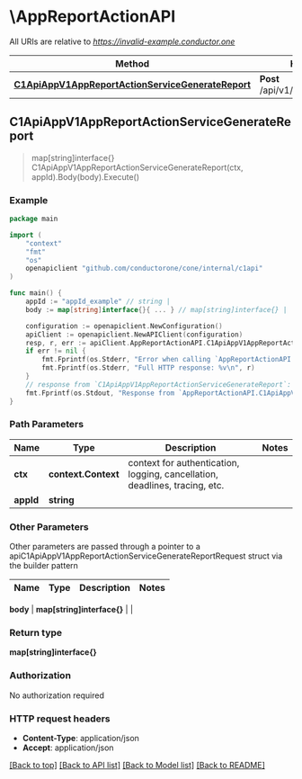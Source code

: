 # \AppReportActionAPI

All URIs are relative to *https://invalid-example.conductor.one*

Method | HTTP request | Description
------------- | ------------- | -------------
[**C1ApiAppV1AppReportActionServiceGenerateReport**](AppReportActionAPI.md#C1ApiAppV1AppReportActionServiceGenerateReport) | **Post** /api/v1/apps/{app_id}/report | 



## C1ApiAppV1AppReportActionServiceGenerateReport

> map[string]interface{} C1ApiAppV1AppReportActionServiceGenerateReport(ctx, appId).Body(body).Execute()





### Example

```go
package main

import (
    "context"
    "fmt"
    "os"
    openapiclient "github.com/conductorone/cone/internal/c1api"
)

func main() {
    appId := "appId_example" // string | 
    body := map[string]interface{}{ ... } // map[string]interface{} |  (optional)

    configuration := openapiclient.NewConfiguration()
    apiClient := openapiclient.NewAPIClient(configuration)
    resp, r, err := apiClient.AppReportActionAPI.C1ApiAppV1AppReportActionServiceGenerateReport(context.Background(), appId).Body(body).Execute()
    if err != nil {
        fmt.Fprintf(os.Stderr, "Error when calling `AppReportActionAPI.C1ApiAppV1AppReportActionServiceGenerateReport``: %v\n", err)
        fmt.Fprintf(os.Stderr, "Full HTTP response: %v\n", r)
    }
    // response from `C1ApiAppV1AppReportActionServiceGenerateReport`: map[string]interface{}
    fmt.Fprintf(os.Stdout, "Response from `AppReportActionAPI.C1ApiAppV1AppReportActionServiceGenerateReport`: %v\n", resp)
}
```

### Path Parameters


Name | Type | Description  | Notes
------------- | ------------- | ------------- | -------------
**ctx** | **context.Context** | context for authentication, logging, cancellation, deadlines, tracing, etc.
**appId** | **string** |  | 

### Other Parameters

Other parameters are passed through a pointer to a apiC1ApiAppV1AppReportActionServiceGenerateReportRequest struct via the builder pattern


Name | Type | Description  | Notes
------------- | ------------- | ------------- | -------------

 **body** | **map[string]interface{}** |  | 

### Return type

**map[string]interface{}**

### Authorization

No authorization required

### HTTP request headers

- **Content-Type**: application/json
- **Accept**: application/json

[[Back to top]](#) [[Back to API list]](../README.md#documentation-for-api-endpoints)
[[Back to Model list]](../README.md#documentation-for-models)
[[Back to README]](../README.md)

